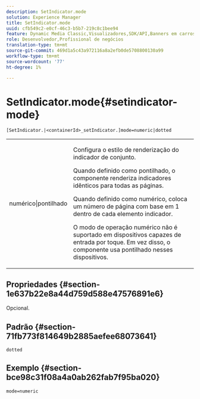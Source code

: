 ```yaml
---
description: SetIndicator.mode
solution: Experience Manager
title: SetIndicator.mode
uuid: cfb549c2-e0cf-46c3-b5b7-219c8c1bee94
feature: Dynamic Media Classic,Visualizadores,SDK/API,Banners em carrossel
role: Desenvolvedor,Profissional de negócios
translation-type: tm+mt
source-git-commit: 469d1a5c43a972116a8a2efb0de5708800130a99
workflow-type: tm+mt
source-wordcount: '77'
ht-degree: 1%

---
```



# SetIndicator.mode{#setindicator-mode}

`[SetIndicator.|<containerId>_setIndicator.]mode=numeric|dotted`

<table id="table_0BEA0B5FFDF64E5594B534B2A87A6D88"> 
 <tbody> 
  <tr> 
   <td colname="col1"> <p> <span class="codeph"> numérico|pontilhado</span> </p> </td> 
   <td colname="col2"> <p> Configura o estilo de renderização do indicador de conjunto. </p> <p>Quando definido como <span class="codeph"> pontilhado</span>, o componente renderiza indicadores idênticos para todas as páginas. </p> <p>Quando definido como <span class="codeph"> numérico</span>, coloca um número de página com base em 1 dentro de cada elemento indicador. </p> <p>O modo de operação <span class="codeph"> numérico</span> não é suportado em dispositivos capazes de entrada por toque. Em vez disso, o componente usa <span class="codeph"> pontilhado</span> nesses dispositivos. </p> </td> 
  </tr> 
 </tbody> 
</table>

## Propriedades {#section-1e637b22e8a44d759d588e47576891e6}

Opcional.

## Padrão {#section-71fb773f814649b2885aefee68073641}

`dotted`

## Exemplo {#section-bce98c31f08a4a0ab262fab7f95ba020}

`mode=numeric`
